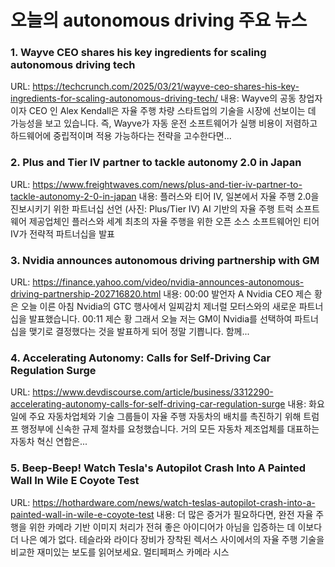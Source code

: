 # 오늘의 autonomous driving 주요 뉴스

### 1. Wayve CEO shares his key ingredients for scaling autonomous driving tech
URL: https://techcrunch.com/2025/03/21/wayve-ceo-shares-his-key-ingredients-for-scaling-autonomous-driving-tech/
내용: Wayve의 공동 창업자이자 CEO 인 Alex Kendall은 자율 주행 차량 스타트업의 기술을 시장에 선보이는 데 가능성을 보고 있습니다. 즉, Wayve가 자동 운전 소프트웨어가 실행 비용이 저렴하고 하드웨어에 중립적이며 적용 가능하다는 전략을 고수한다면...

### 2. Plus and Tier IV partner to tackle autonomy 2.0 in Japan
URL: https://www.freightwaves.com/news/plus-and-tier-iv-partner-to-tackle-autonomy-2-0-in-japan
내용: 플러스와 티어 Ⅳ, 일본에서 자율 주행 2.0을 진보시키기 위한 파트너십 선언
(사진: Plus/Tier IV)
AI 기반의 자율 주행 트럭 소프트웨어 제공업체인 플러스와 세계 최초의 자율 주행을 위한 오픈 소스 소프트웨어인 티어 Ⅳ가 전략적 파트너십을 발표

### 3. Nvidia announces autonomous driving partnership with GM
URL: https://finance.yahoo.com/video/nvidia-announces-autonomous-driving-partnership-202716820.html
내용: 00:00 발언자 A
Nvidia CEO 제슨 황은 오늘 이른 아침 Nvidia의 GTC 행사에서 일찌감치 제너럴 모터스와의 새로운 파트너십을 발표했습니다.
00:11 제슨 황
그래서 오늘 저는 GM이 Nvidia를 선택하여 파트너십을 맺기로 결정했다는 것을 발표하게 되어 정말 기쁩니다. 함께...

### 4. Accelerating Autonomy: Calls for Self-Driving Car Regulation Surge
URL: https://www.devdiscourse.com/article/business/3312290-accelerating-autonomy-calls-for-self-driving-car-regulation-surge
내용: 화요일에 주요 자동차업체와 기술 그룹들이 자율 주행 자동차의 배치를 촉진하기 위해 트럼프 행정부에 신속한 규제 절차를 요청했습니다. 거의 모든 자동차 제조업체를 대표하는 자동차 혁신 연합은...

### 5. Beep-Beep! Watch Tesla's Autopilot Crash Into A Painted Wall In Wile E Coyote Test
URL: https://hothardware.com/news/watch-teslas-autopilot-crash-into-a-painted-wall-in-wile-e-coyote-test
내용: 더 많은 증거가 필요하다면, 완전 자율 주행을 위한 카메라 기반 이미지 처리가 전혀 좋은 아이디어가 아님을 입증하는 데 이보다 더 나은 예가 없다. 테슬라와 라이다 장비가 장착된 렉서스 사이에서의 자율 주행 기술을 비교한 재미있는 보도를 읽어보세요. 멀티페퍼스 카메라 시스

